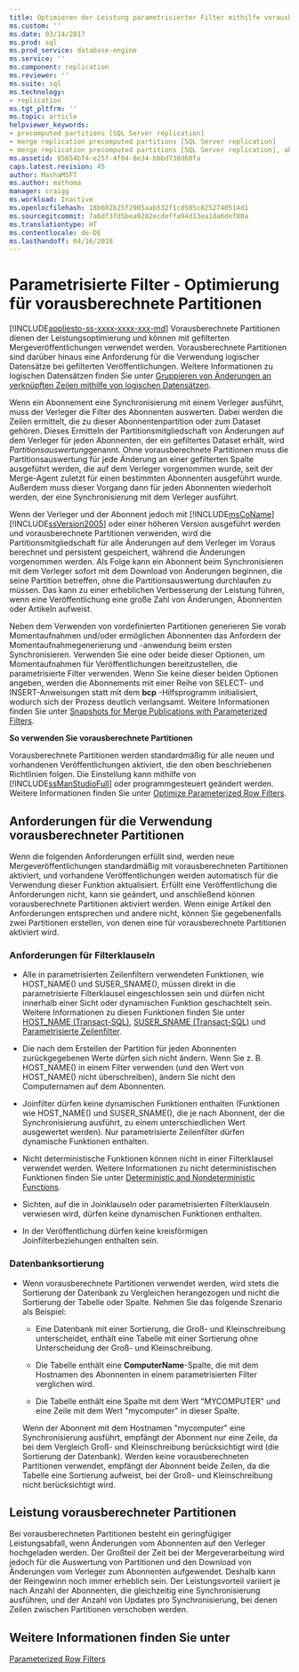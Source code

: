 ```yaml
---
title: Optimieren der Leistung parametrisierter Filter mithilfe vorausberechneter Partitionen | Microsoft-Dokumentation
ms.custom: ''
ms.date: 03/14/2017
ms.prod: sql
ms.prod_service: database-engine
ms.service: ''
ms.component: replication
ms.reviewer: ''
ms.suite: sql
ms.technology:
- replication
ms.tgt_pltfrm: ''
ms.topic: article
helpviewer_keywords:
- precomputed partitions [SQL Server replication]
- merge replication precomputed partitions [SQL Server replication]
- merge replication precomputed partitions [SQL Server replication], about precomputed partitions
ms.assetid: 85654bf4-e25f-4f04-8e34-bbbd738d60fa
caps.latest.revision: 45
author: MashaMSFT
ms.author: mathoma
manager: craigg
ms.workload: Inactive
ms.openlocfilehash: 18b602b25f2905aab532f1cd505c8252740514d1
ms.sourcegitcommit: 7a6df3fd5bea9282ecdeffa94d13ea1da6def80a
ms.translationtype: HT
ms.contentlocale: de-DE
ms.lasthandoff: 04/16/2018
---
```

# <a name="parameterized-filters---optimize-for-precomputed-partitions"></a>Parametrisierte Filter - Optimierung für vorausberechnete Partitionen
[!INCLUDE[appliesto-ss-xxxx-xxxx-xxx-md](../../../includes/appliesto-ss-xxxx-xxxx-xxx-md.md)]
  Vorausberechnete Partitionen dienen der Leistungsoptimierung und können mit gefilterten Mergeveröffentlichungen verwendet werden. Vorausberechnete Partitionen sind darüber hinaus eine Anforderung für die Verwendung logischer Datensätze bei gefilterten Veröffentlichungen. Weitere Informationen zu logischen Datensätzen finden Sie unter [Gruppieren von Änderungen an verknüpften Zeilen mithilfe von logischen Datensätzen](../../../relational-databases/replication/merge/group-changes-to-related-rows-with-logical-records.md).  
  
 Wenn ein Abonnement eine Synchronisierung mit einem Verleger ausführt, muss der Verleger die Filter des Abonnenten auswerten. Dabei werden die Zeilen ermittelt, die zu dieser Abonnentenpartition oder zum Dataset gehören. Dieses Ermitteln der Partitionsmitgliedschaft von Änderungen auf dem Verleger für jeden Abonnenten, der ein gefiltertes Dataset erhält, wird *Partitionsauswertung*genannt. Ohne vorausberechnete Partitionen muss die Partitionsauswertung für jede Änderung an einer gefilterten Spalte ausgeführt werden, die auf dem Verleger vorgenommen wurde, seit der Merge-Agent zuletzt für einen bestimmten Abonnenten ausgeführt wurde. Außerdem muss dieser Vorgang dann für jeden Abonnenten wiederholt werden, der eine Synchronisierung mit dem Verleger ausführt.  
  
 Wenn der Verleger und der Abonnent jedoch mit [!INCLUDE[msCoName](../../../includes/msconame-md.md)] [!INCLUDE[ssVersion2005](../../../includes/ssversion2005-md.md)] oder einer höheren Version ausgeführt werden und vorausberechnete Partitionen verwenden, wird die Partitionsmitgliedschaft für alle Änderungen auf dem Verleger im Voraus berechnet und persistent gespeichert, während die Änderungen vorgenommen werden. Als Folge kann ein Abonnent beim Synchronisieren mit dem Verleger sofort mit dem Download von Änderungen beginnen, die seine Partition betreffen, ohne die Partitionsauswertung durchlaufen zu müssen. Das kann zu einer erheblichen Verbesserung der Leistung führen, wenn eine Veröffentlichung eine große Zahl von Änderungen, Abonnenten oder Artikeln aufweist.  
  
 Neben dem Verwenden von vordefinierten Partitionen generieren Sie vorab Momentaufnahmen und/oder ermöglichen Abonnenten das Anfordern der Momentaufnahmegenerierung und -anwendung beim ersten Synchronisieren. Verwenden Sie eine oder beide dieser Optionen, um Momentaufnahmen für Veröffentlichungen bereitzustellen, die parametrisierte Filter verwenden. Wenn Sie keine dieser beiden Optionen angeben, werden die Abonnements mit einer Reihe von SELECT- und INSERT-Anweisungen statt mit dem **bcp** -Hilfsprogramm initialisiert, wodurch sich der Prozess deutlich verlangsamt. Weitere Informationen finden Sie unter [Snapshots for Merge Publications with Parameterized Filters](../../../relational-databases/replication/snapshots-for-merge-publications-with-parameterized-filters.md).  
  
 **So verwenden Sie vorausberechnete Partitionen**  
  
 Vorausberechnete Partitionen werden standardmäßig für alle neuen und vorhandenen Veröffentlichungen aktiviert, die den oben beschriebenen Richtlinien folgen. Die Einstellung kann mithilfe von [!INCLUDE[ssManStudioFull](../../../includes/ssmanstudiofull-md.md)] oder programmgesteuert geändert werden. Weitere Informationen finden Sie unter [Optimize Parameterized Row Filters](../../../relational-databases/replication/publish/optimize-parameterized-row-filters.md).  
  
## <a name="requirements-for-using-precomputed-partitions"></a>Anforderungen für die Verwendung vorausberechneter Partitionen  
 Wenn die folgenden Anforderungen erfüllt sind, werden neue Mergeveröffentlichungen standardmäßig mit vorausberechneten Partitionen aktiviert, und vorhandene Veröffentlichungen werden automatisch für die Verwendung dieser Funktion aktualisiert. Erfüllt eine Veröffentlichung die Anforderungen nicht, kann sie geändert, und anschließend können vorausberechnete Partitionen aktiviert werden. Wenn einige Artikel den Anforderungen entsprechen und andere nicht, können Sie gegebenenfalls zwei Partitionen erstellen, von denen eine für vorausberechnete Partitionen aktiviert wird.  
  
### <a name="requirements-for-filter-clauses"></a>Anforderungen für Filterklauseln  
  
-   Alle in parametrisierten Zeilenfiltern verwendeten Funktionen, wie HOST_NAME() und SUSER_SNAME(), müssen direkt in die parametrisierte Filterklausel eingeschlossen sein und dürfen nicht innerhalb einer Sicht oder dynamischen Funktion geschachtelt sein. Weitere Informationen zu diesen Funktionen finden Sie unter [HOST_NAME &#40;Transact-SQL&#41;](../../../t-sql/functions/host-name-transact-sql.md), [SUSER_SNAME &#40;Transact-SQL&#41;](../../../t-sql/functions/suser-sname-transact-sql.md) und [Parametrisierte Zeilenfilter](../../../relational-databases/replication/merge/parameterized-filters-parameterized-row-filters.md).  
  
-   Die nach dem Erstellen der Partition für jeden Abonnenten zurückgegebenen Werte dürfen sich nicht ändern. Wenn Sie z. B. HOST_NAME() in einem Filter verwenden (und den Wert von HOST_NAME() nicht überschreiben), ändern Sie nicht den Computernamen auf dem Abonnenten.  
  
-   Joinfilter dürfen keine dynamischen Funktionen enthalten (Funktionen wie HOST_NAME() und SUSER_SNAME(), die je nach Abonnent, der die Synchronisierung ausführt, zu einem unterschiedlichen Wert ausgewertet werden). Nur parametrisierte Zeilenfilter dürfen dynamische Funktionen enthalten.  
  
-   Nicht deterministische Funktionen können nicht in einer Filterklausel verwendet werden. Weitere Informationen zu nicht deterministischen Funktionen finden Sie unter [Deterministic and Nondeterministic Functions](../../../relational-databases/user-defined-functions/deterministic-and-nondeterministic-functions.md).  
  
-   Sichten, auf die in Joinklauseln oder parametrisierten Filterklauseln verwiesen wird, dürfen keine dynamischen Funktionen enthalten.  
  
-   In der Veröffentlichung dürfen keine kreisförmigen Joinfilterbeziehungen enthalten sein.  
  
### <a name="database-collation"></a>Datenbanksortierung  
  
-   Wenn vorausberechnete Partitionen verwendet werden, wird stets die Sortierung der Datenbank zu Vergleichen herangezogen und nicht die Sortierung der Tabelle oder Spalte. Nehmen Sie das folgende Szenario als Beispiel:  
  
    -   Eine Datenbank mit einer Sortierung, die Groß- und Kleinschreibung unterscheidet, enthält eine Tabelle mit einer Sortierung ohne Unterscheidung der Groß- und Kleinschreibung.  
  
    -   Die Tabelle enthält eine **ComputerName**-Spalte, die mit dem Hostnamen des Abonnenten in einem parametrisierten Filter verglichen wird.  
  
    -   Die Tabelle enthält eine Spalte mit dem Wert "MYCOMPUTER" und eine Zeile mit dem Wert "mycomputer" in dieser Spalte.  
  
     Wenn der Abonnent mit dem Hostnamen "mycomputer" eine Synchronisierung ausführt, empfängt der Abonnent nur eine Zeile, da bei dem Vergleich Groß- und Kleinschreibung berücksichtigt wird (die Sortierung der Datenbank). Werden keine vorausberechneten Partitionen verwendet, empfängt der Abonnent beide Zeilen, da die Tabelle eine Sortierung aufweist, bei der Groß- und Kleinschreibung nicht berücksichtigt wird.  
  
## <a name="performance-of-precomputed-partitions"></a>Leistung vorausberechneter Partitionen  
 Bei vorausberechneten Partitionen besteht ein geringfügiger Leistungsabfall, wenn Änderungen vom Abonnenten auf den Verleger hochgeladen werden. Der Großteil der Zeit bei der Mergeverarbeitung wird jedoch für die Auswertung von Partitionen und den Download von Änderungen vom Verleger zum Abonnenten aufgewendet. Deshalb kann der Reingewinn noch immer erheblich sein. Der Leistungsvorteil variiert je nach Anzahl der Abonnenten, die gleichzeitig eine Synchronisierung ausführen, und der Anzahl von Updates pro Synchronisierung, bei denen Zeilen zwischen Partitionen verschoben werden.  
  
## <a name="see-also"></a>Weitere Informationen finden Sie unter  
 [Parameterized Row Filters](../../../relational-databases/replication/merge/parameterized-filters-parameterized-row-filters.md)  
  
  
